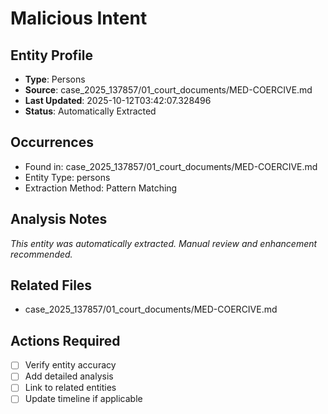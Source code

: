 # Malicious Intent

## Entity Profile
- **Type**: Persons
- **Source**: case_2025_137857/01_court_documents/MED-COERCIVE.md
- **Last Updated**: 2025-10-12T03:42:07.328496
- **Status**: Automatically Extracted

## Occurrences
- Found in: case_2025_137857/01_court_documents/MED-COERCIVE.md
- Entity Type: persons
- Extraction Method: Pattern Matching

## Analysis Notes
*This entity was automatically extracted. Manual review and enhancement recommended.*

## Related Files
- case_2025_137857/01_court_documents/MED-COERCIVE.md

## Actions Required
- [ ] Verify entity accuracy
- [ ] Add detailed analysis
- [ ] Link to related entities
- [ ] Update timeline if applicable
